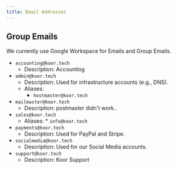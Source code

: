```yaml
---
title: Email Addresses
---
```


## Group Emails

We currently use Google Workspace for Emails and Group Emails.

* `accounting@koor.tech`
    * Description: Accounting
* `admin@koor.tech`
    * Description: Used for infrastructure accounts (e.g., DNS).
    * Aliases:
        * `hostmaster@koor.tech`
* `mailmaster@koor.tech`
    * Description: postmaster didn't work..
* `sales@koor.tech`
  * Aliases:
        * `info@koor.tech`
* `payments@koor.tech`
    * Description: Used for PayPal and Stripe.
* `socialmedia@koor.tech`
    * Description: Used for our Social Media accounts.
* `support@koor.tech`
    * Description: Koor Support
